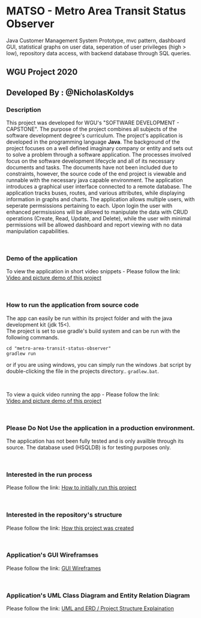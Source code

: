# MATSO - Metro Area Transit Status Observer 

Java Customer Management System Prototype, mvc pattern, dashboard GUI, statistical graphs on user data, seperation of user privileges (high > low), repository data access, with backend database through SQL queries.

## WGU Project 2020
## Developed By : @NicholasKoldys

### Description
This project was developed for WGU's "SOFTWARE DEVELOPMENT - CAPSTONE".  The purpose of the project combines all subjects of the software development degree's curriculum.  The project's application is developed in the programming language **Java**.  The background of the project focuses on a well defined imaginary company or entity and sets out to solve a problem through a software application.  The processes involved focus on the software development lifecycle and all of its necessary documents and tasks.  The documents have not been included due to constraints, however, the source code of the end project is viewable and runnable with the necessary java capable environment.  The application introduces a graphical user interface connected to a remote database.  The application tracks buses, routes, and various attributes, while displaying information in graphs and charts.  The application allows multiple users, with seperate permsissions pertaining to each.  Upon login the user with enhanced permsissions will be allowed to manipulate the data with CRUD operations (Create, Read, Update, and Delete), while the user with minimal permissions will be allowed dashboard and report viewing with no data manipulation capabilities.
<!-- </br>
If you would like to view the applications post development reflection - Please follow the link: [Development Reflection](project-documents/development-reflection.md) -->

<br />

### Demo of the application
To view the application in short video snippets - Please follow the link: [Video and picture demo of this project](demo/demo.md)

<br />

### How to run the application from source code
The app can easily be run within its project folder and with the java development kit (jdk 15<).
<br />
The project is set to use gradle's build system and can be run with the following commands.
```
cd "metro-area-transit-status-observer"
gradlew run
```
or if you are using windows, you can simply run the windows .bat script by double-clicking the file in the projects directory..
```gradlew.bat```.

<br />

To view a quick video running the app - Please follow the link: <br /> 
[Video and picture demo of this project](demo/demo.md)

<br />

### **Please Do Not Use the application in a production environment.**
The application has not been fully tested and is only availble through its source.  The database used (HSQLDB) is for testing purposes only.

<br />

### Interested in the run process
Please follow the link: [How to initially run this project](project-documents/how-to-run.md)

<br />

### Interested in the repository's structure
Please follow the link: [How this project was created](project-documents/how-to-create.md)

<br />

### Application's GUI Wireframses
Please follow the link: [GUI Wireframes](project-documents/app-wireframes.md)

<br />

### Application's UML Class Diagram and Entity Relation Diagram
Please follow the link: [UML and ERD / Project Structure Explaination](project-documents/structure-explaination.md)
